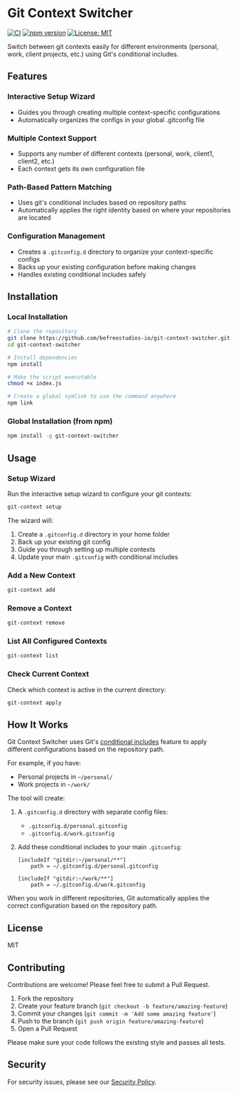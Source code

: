 # Git Context Switcher

[![CI](https://github.com/befreestudios-io/git-context-switcher/actions/workflows/ci.yml/badge.svg)](https://github.com/befreestudios-io/git-context-switcher/actions/workflows/ci.yml)
[![npm version](https://img.shields.io/npm/v/git-context-switcher.svg)](https://www.npmjs.com/package/git-context-switcher)
[![License: MIT](https://img.shields.io/badge/License-MIT-yellow.svg)](https://opensource.org/licenses/MIT)

Switch between git contexts easily for different environments (personal, work, client projects, etc.) using Git's conditional includes.

## Features

### Interactive Setup Wizard
- Guides you through creating multiple context-specific configurations
- Automatically organizes the configs in your global .gitconfig file

### Multiple Context Support
- Supports any number of different contexts (personal, work, client1, client2, etc.)
- Each context gets its own configuration file

### Path-Based Pattern Matching
- Uses git's conditional includes based on repository paths
- Automatically applies the right identity based on where your repositories are located

### Configuration Management
- Creates a `.gitconfig.d` directory to organize your context-specific configs
- Backs up your existing configuration before making changes
- Handles existing conditional includes safely

## Installation

### Local Installation

```bash
# Clone the repository
git clone https://github.com/befreestudios-io/git-context-switcher.git
cd git-context-switcher

# Install dependencies
npm install

# Make the script executable
chmod +x index.js

# Create a global symlink to use the command anywhere
npm link
```

### Global Installation (from npm)

```bash
npm install -g git-context-switcher
```

## Usage

### Setup Wizard

Run the interactive setup wizard to configure your git contexts:

```bash
git-context setup
```

The wizard will:
1. Create a `.gitconfig.d` directory in your home folder
2. Back up your existing git config
3. Guide you through setting up multiple contexts
4. Update your main `.gitconfig` with conditional includes

### Add a New Context

```bash
git-context add
```

### Remove a Context

```bash
git-context remove
```

### List All Configured Contexts

```bash
git-context list
```

### Check Current Context

Check which context is active in the current directory:

```bash
git-context apply
```

## How It Works

Git Context Switcher uses Git's [conditional includes](https://git-scm.com/docs/git-config#_conditional_includes) feature to apply different configurations based on the repository path.

For example, if you have:
- Personal projects in `~/personal/`
- Work projects in `~/work/`

The tool will create:
1. A `.gitconfig.d` directory with separate config files:
   - `.gitconfig.d/personal.gitconfig`
   - `.gitconfig.d/work.gitconfig`

2. Add these conditional includes to your main `.gitconfig`:
   ```
   [includeIf "gitdir:~/personal/**"]
       path = ~/.gitconfig.d/personal.gitconfig

   [includeIf "gitdir:~/work/**"]
       path = ~/.gitconfig.d/work.gitconfig
   ```

When you work in different repositories, Git automatically applies the correct configuration based on the repository path.


## License

MIT

## Contributing

Contributions are welcome! Please feel free to submit a Pull Request.

1. Fork the repository
2. Create your feature branch (`git checkout -b feature/amazing-feature`)
3. Commit your changes (`git commit -m 'Add some amazing feature'`)
4. Push to the branch (`git push origin feature/amazing-feature`)
5. Open a Pull Request

Please make sure your code follows the existing style and passes all tests.

## Security

For security issues, please see our [Security Policy](SECURITY.md).